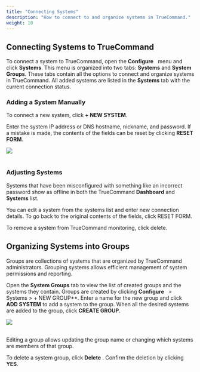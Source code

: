 ```yaml
---
title: "Connecting Systems"
description: "How to connect to and organize systems in TrueCommand."
weight: 10
---
```


## Connecting Systems to TrueCommand

To connect a system to TrueCommand, open the **Configure** <i class="fa fa-cog" aria-hidden="true" title="Settings"></i>&nbsp; menu and click **Systems**.
This menu is organized into two tabs: **Systems** and **System Groups**.
These tabs contain all the options to connect and organize systems in TrueCommand.
All added systems are listed in the **Systems** tab with the current connection status.

### Adding a System Manually

To connect a new system, click **+ NEW SYSTEM**.

Enter the system IP address or DNS hostname, nickname, and password.
If a mistake is made, the contents of the fields can be reset by clicking **RESET FORM**.

<img src="/images/TC1.3-Systems.png">
<br><br>

### Adjusting Systems

Systems that have been misconfigured with something like an incorrect password show as offline in both the TrueCommand **Dashboard** and **Systems** list.

You can edit a system from the systems list and enter new connection details. To go back to the original contents of the fields, click RESET FORM.

To remove a system from TrueCommand monitoring, click delete.

## Organizing Systems into Groups

Groups are collections of systems that are organized by TrueCommand administrators.
Grouping systems allows efficient management of system permissions and reporting.

Open the **System Groups** tab to view the list of created groups and the systems they contain.
Groups are created by clicking **Configure** <i class="fa fa-cog" aria-hidden="true" title="gear"></i>&nbsp; > Systems > + NEW GROUP**.
Enter a name for the new group and click **ADD SYSTEM** to add a system to the group.
When all the desired systems are added to the group, click **CREATE GROUP**.

<img src="/images/TC1.3-GroupNew.png">
<br><br>

Editing a group allows updating the group name or changing which systems are members of that group.

To delete a system group, click **Delete** <i class="fa fa-trash" aria-hidden="true" title="Delete"></i>. Confirm the deletion by clicking **YES**.
